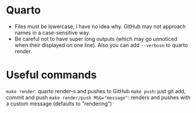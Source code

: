 # Quarto
- Files must be lowercase, I have no idea why. GitHub may not approach names in a case-sensitive way.
- Be careful not to have super long outputs (which may go unnoticed when their displayed on one line). Also you can add `--verbose` to quarto render.

# Useful commands
`make render`: quarto render-s and pushes to GitHub
`make push`: just git add, commit and push
`make render/push MSG="message"`: renders and pushes with a custom message (defaults to "rendering")